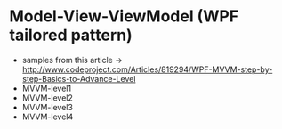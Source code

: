 # Model-View-ViewModel (WPF tailored pattern)

* samples from this article -> http://www.codeproject.com/Articles/819294/WPF-MVVM-step-by-step-Basics-to-Advance-Level
* MVVM-level1
* MVVM-level2
* MVVM-level3
* MVVM-level4